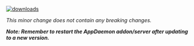 [![downloads](https://img.shields.io/github/downloads/legovaer/automoli/VERSION_TAG/total?style=for-the-badge)](http://github.com/legovaer/automoli/releases/VERSION_TAG)

<!--:warning: This major/minor change contains a breaking change.-->

_This minor change does not contain any breaking changes._

**_Note: Remember to restart the AppDaemon addon/server after updating to a new version._**

<!--
## :pencil2: Features
-->

<!--
## :hammer: Fixes
-->

<!--
## :scroll: Docs
-->

<!--
## :clock2: Performance
-->

<!--
## :wrench: Refactor
-->
